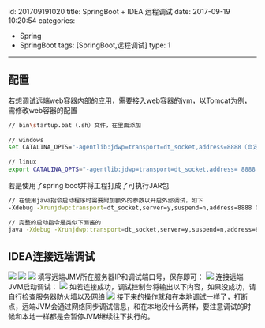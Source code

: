 id: 201709191020
title: SpringBoot + IDEA 远程调试
date: 2017-09-19 10:20:54
categories: 
- Spring
- SpringBoot
tags: [SpringBoot,远程调试]
type: 1
---------
## 配置
若想调试远端web容器内部的应用，需要接入web容器的jvm，以Tomcat为例，需修改web容器的配置
```bash
// bin\startup.bat（.sh）文件，在里面添加
 
// windows
set CATALINA_OPTS="-agentlib:jdwp=transport=dt_socket,address=8888（自定义调试端口）,server=y,suspend=n %CATALINA_OPTS%"
 
// linux
export CATALINA_OPTS="-agentlib:jdwp=transport=dt_socket,address= 8888（自定义调试端口）,server=y,suspend=n $CATALINA_OPTS"

```
若是使用了spring boot并将工程打成了可执行JAR包
```bash
// 在使用java指令启动程序时需要附加额外的参数以开启外部调试，如下
-Xdebug -Xrunjdwp:transport=dt_socket,server=y,suspend=n,address=8888（自定义调试端口）
 
// 完整的启动指令是类似下面酱的
java -Xdebug -Xrunjdwp:transport=dt_socket,server=y,suspend=n,address=8888（自定义调试端口） -jar application.jar

```

## IDEA连接远端调试
![](https://file.wf2311.com/2017/09/19/15/WechatIMG2478.jpeg)
![](https://file.wf2311.com/2017/09/19/15/WX20170321-035338@2x.png)
![](https://file.wf2311.com/2017/09/19/15/WX20170321-035510@2x.png)
填写远端JMV所在服务器IP和调试端口号，保存即可：
![](https://file.wf2311.com/2017/09/19/15/WX20170321-035733@2x.png)
连接远端JVM启动调试：
![](https://file.wf2311.com/2017/09/19/14/WX20170321-040105@2x.png)
如若连接成功，调试控制台将输出以下内容，如果没成功，请自行检查服务器防火墙以及网络
![](https://file.wf2311.com/2017/09/19/15/WX20170321-040237@2x.png)
接下来的操作就和在本地调试一样了，打断点，远端JVM会通过网络同步调试信息，和在本地没什么两样，要注意调试的时候和本地一样都是会暂停JVM继续往下执行的。
